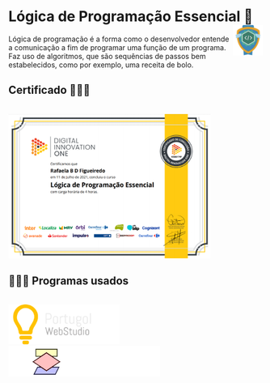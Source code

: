 # Lógica de Programação Essencial 🤖 <img src="Imagens/Lógica de Programação Essencial.png" alt="Lógica de Programação Essencial" width="60" align="right">

Lógica de programação é a forma como o desenvolvedor entende a comunicação a fim de programar uma função de um programa. Faz uso de algoritmos, que são sequências de passos bem estabelecidos, como por exemplo, uma receita de bolo.

## Certificado 👩🏻‍🎓
<br>
<img src="Imagens/Cert. Lógica de Programação Essencial.png" alt="Lógica de Programação Essencial Certificado" width="400">
<br>


## 👩🏻‍💻 Programas usados 
<br>
<img src="Imagens/logo_portugol.png" alt="Portugol" width="220"><img src="Imagens/Flowgorithm_Logo.png" alt="Flowgorithm" width="300">

